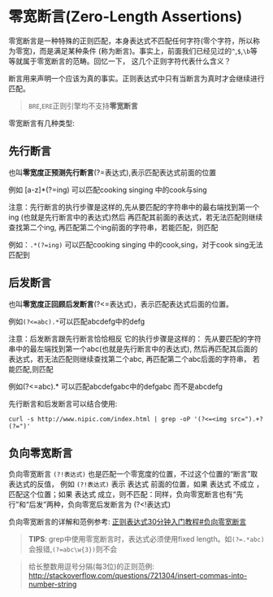 # 零宽断言(Zero-Length Assertions)

零宽断言是一种特殊的正则匹配，本身表达式不匹配任何字符(零个字符，所以称为零宽)，而是满足某种条件
(称为断言)。事实上，前面我们已经见过的``^``,``$``,``\b``等等就属于零宽断言的范畴。回忆一下，
这几个正则字符代表什么含义？

断言用来声明一个应该为真的事实。正则表达式中只有当断言为真时才会继续进行匹配。

> ``BRE``,``ERE``正则引擎均不支持**零宽断言**

零宽断言有几种类型:

## 先行断言
也叫**零宽度正预测先行断言**(?=表达式),表示匹配表达式前面的位置

例如 [a-z]\*(?=ing) 可以匹配cooking singing 中的cook与sing

注意：先行断言的执行步骤是这样的,先从要匹配的字符串中的最右端找到第一个ing
(也就是先行断言中的表达式)然后 再匹配其前面的表达式，若无法匹配则继续查找第二个ing,
再匹配第二个ing前面的字符串，若能匹配，则匹配

例如：``.*(?=ing)`` 可以匹配cooking singing 中的cook,sing，对于cook sing无法匹配到

## 后发断言
也叫**零宽度正回顾后发断言**(?<=表达式)，表示匹配表达式后面的位置。

例如``(?<=abc).*``可以匹配abcdefg中的defg

注意：后发断言跟先行断言恰恰相反 它的执行步骤是这样的：
先从要匹配的字符串中的最左端找到第一个abc(也就是先行断言中的表达式),
然后再匹配其后面的表达式，若无法匹配则继续查找第二个abc, 再匹配第二个abc后面的字符串，
若能匹配,则匹配

例如(?<=abc).* 可以匹配abcdefgabc中的defgabc 而不是abcdefg

先行断言和后发断言可以结合使用:

    curl -s http://www.nipic.com/index.html | grep -oP '(?<=<img src=").+?(?=")'

## 负向零宽断言
负向零宽断言 ``(?!表达式)`` 也是匹配一个零宽度的位置，不过这个位置的“断言”取表达式的反值，
例如 ``(?!表达式)`` 表示 表达式 前面的位置，如果 表达式 不成立 ，匹配这个位置；如果 表达式 成立，则不匹配：同样，负向零宽断言也有“先行”和“后发”两种，负向零宽后发断言为 (?<!表达式)

负向零宽断言的详解和范例参考:
 [正则表达式30分钟入门教程#负向零宽断言](http://deerchao.net/tutorials/regex/regex.htm#negativelookaround)

> **TIPS**: grep中使用零宽断言时，表达式必须使用fixed length。如``(?=.*abc)``会报错,``(?=abc\w{3})``则不会

> 给长整数用逗号分隔(每3位)的正则范例: http://stackoverflow.com/questions/721304/insert-commas-into-number-string
